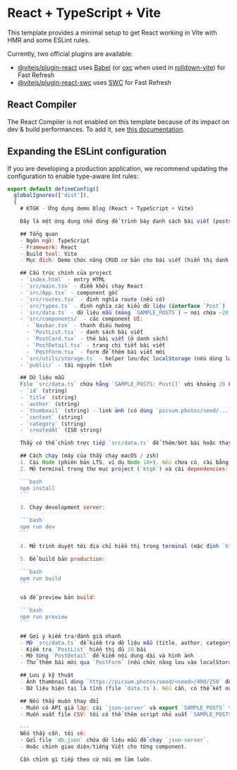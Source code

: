 # React + TypeScript + Vite

This template provides a minimal setup to get React working in Vite with HMR and some ESLint rules.

Currently, two official plugins are available:

- [@vitejs/plugin-react](https://github.com/vitejs/vite-plugin-react/blob/main/packages/plugin-react) uses [Babel](https://babeljs.io/) (or [oxc](https://oxc.rs) when used in [rolldown-vite](https://vite.dev/guide/rolldown)) for Fast Refresh
- [@vitejs/plugin-react-swc](https://github.com/vitejs/vite-plugin-react/blob/main/packages/plugin-react-swc) uses [SWC](https://swc.rs/) for Fast Refresh

## React Compiler

The React Compiler is not enabled on this template because of its impact on dev & build performances. To add it, see [this documentation](https://react.dev/learn/react-compiler/installation).

## Expanding the ESLint configuration

If you are developing a production application, we recommend updating the configuration to enable type-aware lint rules:

```js
export default defineConfig([
  globalIgnores(['dist']),
  {
    # KTGK - Ứng dụng demo Blog (React + TypeScript + Vite)

    Đây là một ứng dụng nhỏ dùng để trình bày danh sách bài viết (posts), chi tiết bài viết, và form tạo bài. Mục tiêu: giúp thầy/chấm bài dễ hiểu cấu trúc, dữ liệu mẫu và cách chạy project.

    ## Tổng quan
    - Ngôn ngữ: TypeScript
    - Framework: React
    - Build tool: Vite
    - Mục đích: Demo chức năng CRUD cơ bản cho bài viết (hiển thị danh sách, xem chi tiết, tạo bài mới) dùng dữ liệu mẫu lưu tạm trong file.

    ## Cấu trúc chính của project
    - `index.html` - entry HTML
    - `src/main.tsx` - điểm khởi chạy React
    - `src/App.tsx` - component gốc
    - `src/routes.tsx` - định nghĩa route (nếu có)
    - `src/types.ts` - định nghĩa các kiểu dữ liệu (interface `Post`)
    - `src/data.ts` - dữ liệu mẫu (mảng `SAMPLE_POSTS`) — nơi chứa ~20 bài viết mẫu
    - `src/components/` - các component UI:
      - `Navbar.tsx` - thanh điều hướng
      - `PostList.tsx` - danh sách bài viết
      - `PostCard.tsx` - thẻ bài viết (ở danh sách)
      - `PostDetail.tsx` - trang chi tiết bài viết
      - `PostForm.tsx` - form để thêm bài viết mới
    - `src/utils/storage.ts` - helper lưu/đọc localStorage (nếu dùng lưu tạm)
    - `public/` - tài nguyên tĩnh

    ## Dữ liệu mẫu
    File `src/data.ts` chứa hằng `SAMPLE_POSTS: Post[]` với khoảng 20 bài viết mẫu. Mỗi bài bao gồm:
    - `id` (string)
    - `title` (string)
    - `author` (string)
    - `thumbnail` (string) - link ảnh (có dùng `picsum.photos/seed/...` để đảm bảo luôn có ảnh)
    - `content` (string)
    - `category` (string)
    - `createdAt` (ISO string)

    Thầy có thể chỉnh trực tiếp `src/data.ts` để thêm/bớt bài hoặc thay ảnh.

    ## Cách chạy (máy của thầy chạy macOS / zsh)
    1. Cài Node (phiên bản LTS, ví dụ Node 18+). Nếu chưa có, cài bằng Homebrew hoặc nvm.
    2. Mở terminal trong thư mục project (`ktgk`) và cài dependencies:

    ```bash
    npm install
    ```

    3. Chạy development server:

    ```bash
    npm run dev
    ```

    4. Mở trình duyệt tới địa chỉ hiển thị trong terminal (mặc định `http://localhost:5173`).

    5. Để build bản production:

    ```bash
    npm run build
    ```

    và để preview bản build:

    ```bash
    npm run preview
    ```

    ## Gợi ý kiểm tra/đánh giá nhanh
    - Mở `src/data.ts` để kiểm tra dữ liệu mẫu (title, author, category, createdAt)
    - Kiểm tra `PostList` hiển thị đủ 20 bài
    - Mở từng `PostDetail` để kiểm nội dung dài và hình ảnh
    - Thử thêm bài mới qua `PostForm` (nếu chức năng lưu vào localStorage đã được bật trong `utils/storage.ts`)

    ## Lưu ý kỹ thuật
    - Ảnh thumbnail dùng `https://picsum.photos/seed/<seed>/400/250` để tránh lỗi CORS/404. Nếu muốn dùng ảnh cụ thể, thay link trong `src/data.ts`.
    - Dữ liệu hiện tại là tĩnh (file `data.ts`). Nếu cần, có thể kết nối nhanh tới fake API (JSON Server) hoặc chuyển sang backend thật.

    ## Nếu thầy muốn thay đổi
    - Muốn có API giả lập: cài `json-server` và export `SAMPLE_POSTS` thành `db.json` rồi chạy `json-server --watch db.json --port 3001`.
    - Muốn xuất file CSV: tôi có thể thêm script nhỏ xuất `SAMPLE_POSTS` sang CSV.

    ---
    Nếu thầy cần, tôi sẽ:
    - Gửi file `db.json` chứa dữ liệu mẫu để chạy `json-server`.
    - Hoặc chỉnh giao diện/tiếng Việt cho từng component.

    Cần chỉnh gì tiếp theo cứ nói em làm luôn.
